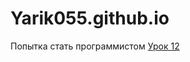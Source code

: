 # Yarik055.github.io
Попытка стать программистом
[Урок 12](https://github.com/Yarik055/Yarik055.github.io "Привет")
